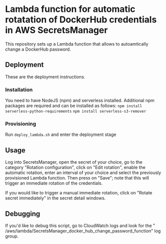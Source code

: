 <!--- Licensed to the Apache Software Foundation (ASF) under one -->
<!--- or more contributor license agreements.  See the NOTICE file -->
<!--- distributed with this work for additional information -->
<!--- regarding copyright ownership.  The ASF licenses this file -->
<!--- to you under the Apache License, Version 2.0 (the -->
<!--- "License"); you may not use this file except in compliance -->
<!--- with the License.  You may obtain a copy of the License at -->

<!---   http://www.apache.org/licenses/LICENSE-2.0 -->

<!--- Unless required by applicable law or agreed to in writing, -->
<!--- software distributed under the License is distributed on an -->
<!--- "AS IS" BASIS, WITHOUT WARRANTIES OR CONDITIONS OF ANY -->
<!--- KIND, either express or implied.  See the License for the -->
<!--- specific language governing permissions and limitations -->
<!--- under the License. -->

# Lambda function for automatic rotatation of DockerHub credentials in AWS SecretsManager
This repository sets up a Lambda function that allows to autoamtically change a DockerHub password.

## Deployment
These are the deployment instructions.

### Installation
You need to have NodeJS (npm) and serverless installed. Additional npm packages are required and can be installed as follows:
```npm install serverless-python-requirements```
```npm install serverless-s3-remover```

### Provisioning
Run ```deploy_lambda.sh``` and enter the deployment stage

## Usage
Log into SecretsManager, open the secret of your choice, go to the category "Rotation configuration", click on "Edit rotation", enable the automatic rotation, enter an interval of your choice and select the previously provisioned Lambda function. Then press on "Save"; note that this will trigger an immediate rotation of the credentials.

If you would like to trigger a manual immediate rotation, click on "Rotate secret immediately" in the secret detail windows.

## Debugging
If you'd like to debug this script, go to CloudWatch logs and look for the "	
/aws/lambda/SecretsManager_docker_hub_change_password_function" log group. 